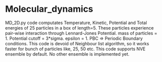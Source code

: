 # Molecular_dynamics
MD_2D.py code computates Temperature, Kinetic, Potential and Total energies of 25 particles in a box of length=5. 
These particles experience pair-wise interaction through Lennard-Jones Potential.
mass of particles = 1. 
Potential cutoff = 3*sigma.
epsilon = 1.
PBC => Periodic Boundary conditions.
This code is devoid of Neighbour list algorithm, so it works faster for bunch of particles like, 25, 50 etc.
This code supports NVE ensemble by default. No other ensemble is implemented yet.
